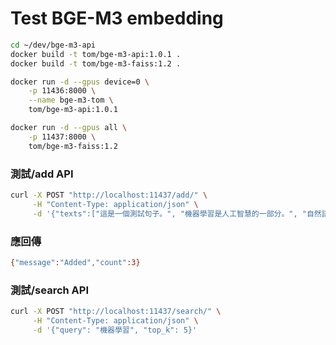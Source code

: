 # Test BGE-M3 embedding


```sh
cd ~/dev/bge-m3-api
docker build -t tom/bge-m3-api:1.0.1 .
docker build -t tom/bge-m3-faiss:1.2 .
```


```sh
docker run -d --gpus device=0 \
	-p 11436:8000 \
	--name bge-m3-tom \
	tom/bge-m3-api:1.0.1

docker run -d --gpus all \
	-p 11437:8000 \
	tom/bge-m3-faiss:1.2

```

### 測試/add API
```sh
curl -X POST "http://localhost:11437/add/" \
     -H "Content-Type: application/json" \
     -d '{"texts":["這是一個測試句子。", "機器學習是人工智慧的一部分。", "自然語言處理是一個熱門領域。"]}'
```
### 應回傳
```sh
{"message":"Added","count":3}
```

### 測試/search API
```sh
curl -X POST "http://localhost:11437/search/" \
     -H "Content-Type: application/json" \
     -d '{"query": "機器學習", "top_k": 5}'
```

